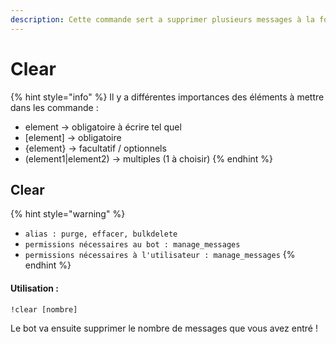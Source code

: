 ```yaml
---
description: Cette commande sert a supprimer plusieurs messages à la fois
---
```


# Clear

{% hint style="info" %}
Il y a différentes importances des éléments à mettre dans les commande :

* element -&gt; obligatoire à écrire tel quel
* \[element\] -&gt; obligatoire
* {element} -&gt; facultatif / optionnels
* \(element1\|element2\) -&gt; multiples \(1 à choisir\)
{% endhint %}

## Clear

{% hint style="warning" %}
* `alias : purge, effacer, bulkdelete`
* `permissions nécessaires au bot : manage_messages`
* `permissions nécessaires à l'utilisateur : manage_messages`
{% endhint %}

#### Utilisation :

```text
!clear [nombre]
```

Le bot va ensuite supprimer le nombre de messages que vous avez entré !

